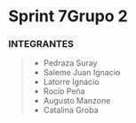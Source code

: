 # Sprint 7Grupo 2
### INTEGRANTES
>- Pedraza Suray
>- Saleme Juan Ignacio
>- Latorre Ignacio
>- Rocio Peña
>- Augusto Manzone
>- Catalina Groba